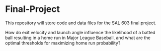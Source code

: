 # Final-Project
This repository will store code and data files for the SAL 603 final project.

How do exit velocity and launch angle influence the likelihood of a batted ball resulting in a home run in Major League Baseball, and what are the optimal thresholds for maximizing home run probability?
